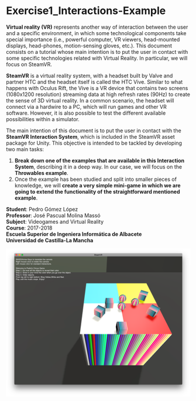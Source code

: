 # Exercise1_Interactions-Example

<strong>Virtual reality (VR)</strong> represents another way of interaction between the user and a specific environment, in which some technological components take special importance (i.e., powerful computer, VR viewers, head-mounted displays, head-phones, motion-sensing gloves, etc.). This document consists on a tutorial whose main intention is to put the user in contact with some specific technologies related with Virtual Reality. In particular, we will focus on SteamVR.

<strong>SteamVR</strong> is a virtual reality system, with a headset built by Valve and partner HTC and the headset itself is called the HTC Vive. Similar to what happens with Oculus Rift, the Vive is a VR device that contains two screens (1080x1200 resolution) streaming data at high refresh rates (90Hz) to create the sense of 3D virtual reality. In a common scenario, the headset will connect via a hardwire to a PC, which will run games and other VR software. However, it is also possible to test the different available possibilities within a simulator.

The main intention of this document is to put the user in contact with the <strong>SteamVR Interaction System</strong>, which is included in the SteamVR asset package for Unity. This objective is intended to be tackled by developing two main tasks:

  1. <strong>Break down one of the examples that are available in this Interaction System</strong>, describing it in a deep way. In our case, we will focus on the <strong>Throwables example</strong>.
  2. Once the example has been studied and split into smaller pieces of knowledge, we will <strong>create a very simple mini-game in which we are going to extend the functionality of the straightforward mentioned example</strong>. 

<strong>Student</strong>: Pedro Gómez López<br>
<strong>Professor</strong>: José Pascual Molina Massó<br>
<strong>Subject</strong>: Videogames and Virtual Reality<br>
<strong>Course</strong>: 2017-2018<br>
<strong>Escuela Superior de Ingeniera Informática de Albacete<br></strong>
<strong>Universidad de Castilla-La Mancha<br></strong>

![Initial View of the Game](https://raw.githubusercontent.com/pegomez/Exercise1_Interactions-Example/master/Media%20Content/InitialView.png)
